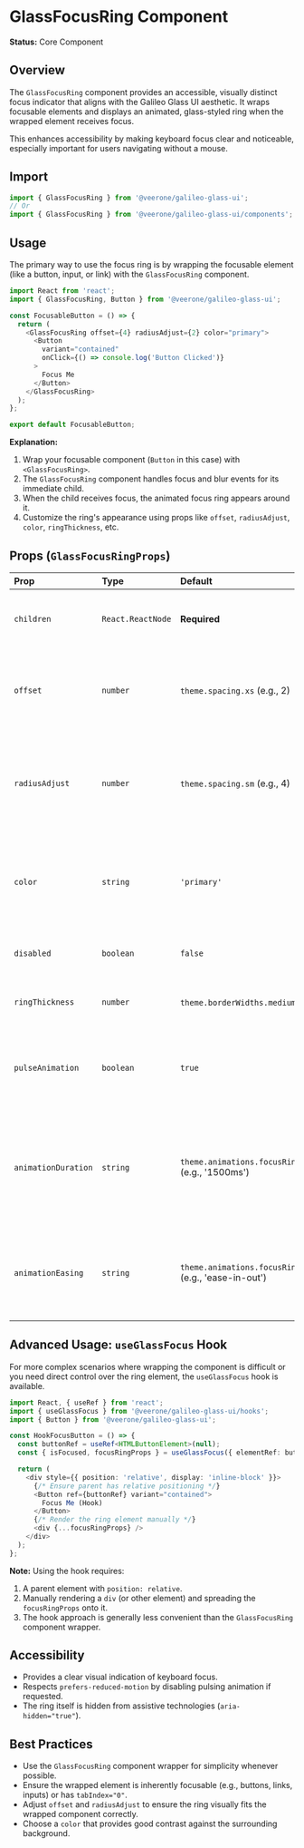 # GlassFocusRing Component

**Status:** Core Component

## Overview

The `GlassFocusRing` component provides an accessible, visually distinct focus indicator that aligns with the Galileo Glass UI aesthetic. It wraps focusable elements and displays an animated, glass-styled ring when the wrapped element receives focus.

This enhances accessibility by making keyboard focus clear and noticeable, especially important for users navigating without a mouse.

## Import

```typescript
import { GlassFocusRing } from '@veerone/galileo-glass-ui';
// Or
import { GlassFocusRing } from '@veerone/galileo-glass-ui/components';
```

## Usage

The primary way to use the focus ring is by wrapping the focusable element (like a button, input, or link) with the `GlassFocusRing` component.

```typescript
import React from 'react';
import { GlassFocusRing, Button } from '@veerone/galileo-glass-ui';

const FocusableButton = () => {
  return (
    <GlassFocusRing offset={4} radiusAdjust={2} color="primary">
      <Button 
        variant="contained" 
        onClick={() => console.log('Button Clicked')}
      >
        Focus Me
      </Button>
    </GlassFocusRing>
  );
};

export default FocusableButton;
```

**Explanation:**

1.  Wrap your focusable component (`Button` in this case) with `<GlassFocusRing>`. 
2.  The `GlassFocusRing` component handles focus and blur events for its immediate child.
3.  When the child receives focus, the animated focus ring appears around it.
4.  Customize the ring's appearance using props like `offset`, `radiusAdjust`, `color`, `ringThickness`, etc.

## Props (`GlassFocusRingProps`)

| Prop                | Type                     | Default                      | Description                                                                                                |
| :------------------ | :----------------------- | :--------------------------- | :--------------------------------------------------------------------------------------------------------- |
| `children`          | `React.ReactNode`        | **Required**                 | The single focusable React element to wrap.                                                                |
| `offset`            | `number`                 | `theme.spacing.xs` (e.g., 2) | Offset (in px) of the focus ring from the wrapped element's bounds.                                        |
| `radiusAdjust`      | `number`                 | `theme.spacing.sm` (e.g., 4) | Value (in px) added to the child's `border-radius` to calculate the ring's radius.                       |
| `color`             | `string`                 | `'primary'`                  | Theme color preset (`'primary'`, `'secondary'`, etc.) or a valid CSS color string for the ring.            |
| `disabled`          | `boolean`                | `false`                      | If true, disables the focus ring effect.                                                                   |
| `ringThickness`     | `number`                 | `theme.borderWidths.medium` (e.g., 2) | Thickness (in px) of the focus ring border.                                                              |
| `pulseAnimation`    | `boolean`                | `true`                       | Whether to apply the pulsing animation to the ring when focused.                                           |
| `animationDuration` | `string`                 | `theme.animations.focusRing.duration` (e.g., '1500ms') | Custom duration for the pulse animation (CSS time format, e.g., '1.5s'). Overrides theme default. |
| `animationEasing`   | `string`                 | `theme.animations.focusRing.easing` (e.g., 'ease-in-out') | Custom CSS easing function for the pulse animation. Overrides theme default.                             |

## Advanced Usage: `useGlassFocus` Hook

For more complex scenarios where wrapping the component is difficult or you need direct control over the ring element, the `useGlassFocus` hook is available.

```typescript
import React, { useRef } from 'react';
import { useGlassFocus } from '@veerone/galileo-glass-ui/hooks';
import { Button } from '@veerone/galileo-glass-ui';

const HookFocusButton = () => {
  const buttonRef = useRef<HTMLButtonElement>(null);
  const { isFocused, focusRingProps } = useGlassFocus({ elementRef: buttonRef, offset: 3 });

  return (
    <div style={{ position: 'relative', display: 'inline-block' }}> 
      {/* Ensure parent has relative positioning */}
      <Button ref={buttonRef} variant="contained">
        Focus Me (Hook)
      </Button>
      {/* Render the ring element manually */}
      <div {...focusRingProps} />
    </div>
  );
};
```

**Note:** Using the hook requires:
1. A parent element with `position: relative`.
2. Manually rendering a `div` (or other element) and spreading the `focusRingProps` onto it.
3. The hook approach is generally less convenient than the `GlassFocusRing` component wrapper.

## Accessibility

- Provides a clear visual indication of keyboard focus.
- Respects `prefers-reduced-motion` by disabling pulsing animation if requested.
- The ring itself is hidden from assistive technologies (`aria-hidden="true"`).

## Best Practices

- Use the `GlassFocusRing` component wrapper for simplicity whenever possible.
- Ensure the wrapped element is inherently focusable (e.g., buttons, links, inputs) or has `tabIndex="0"`.
- Adjust `offset` and `radiusAdjust` to ensure the ring visually fits the wrapped component correctly.
- Choose a `color` that provides good contrast against the surrounding background. 